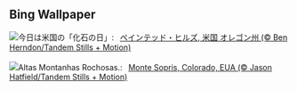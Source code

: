 ## Bing Wallpaper
![](https://www.bing.com/th?id=OHR.JohnDayFossil_JA-JP4939984855_UHD.jpg&w=1000)今日は米国の「化石の日」:&nbsp;&ensp;[ペインテッド・ヒルズ, 米国 オレゴン州 (© Ben Herndon/Tandem Stills + Motion)](https://www.bing.com/th?id=OHR.JohnDayFossil_JA-JP4939984855_UHD.jpg)
<br><br/>
![](https://www.bing.com/th?id=OHR.SoprisSunrise_PT-BR5575727511_UHD.jpg&w=1000)Altas Montanhas Rochosas.:&nbsp;&ensp;[Monte Sopris, Colorado, EUA (© Jason Hatfield/Tandem Stills + Motion)](https://www.bing.com/th?id=OHR.SoprisSunrise_PT-BR5575727511_UHD.jpg)
<br><br/>

